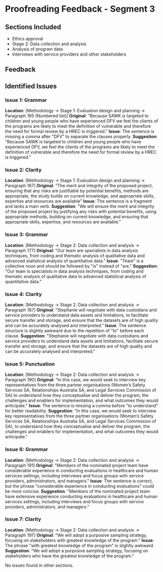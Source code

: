 # Proofreading Feedback - Segment 3

## Sections Included
- Ethics approval
- Stage 2: Data collection and analysis
- Analysis of program data
- Interviews with service providers and other stakeholders

## Feedback

## Identified Issues

### Issue 1: Grammar
**Location**: [Methodology → Stage 1: Evaluation design and planning → Paragraph 165 (Numbered list)]
**Original**: "Because SAWK is targeted to children and young people who have experienced DFV we feel the clients of the programs are likely to meet the definition of vulnerable and therefore the need for formal review by a HREC is triggered."
**Issue**: The sentence is missing a comma after "DFV" to separate the clauses properly.
**Suggestion**: "Because SAWK is targeted to children and young people who have experienced DFV, we feel the clients of the programs are likely to meet the definition of vulnerable and therefore the need for formal review by a HREC is triggered."

### Issue 2: Clarity
**Location**: [Methodology → Stage 1: Evaluation design and planning → Paragraph 167]
**Original**: "The merit and integrity of the proposed project, ensuring that any risks are justifiable by potential benefits, methods are appropriate, the study builds on current knowledge, and appropriate skills, expertise and resources are available"
**Issue**: The sentence is a fragment and lacks a main verb.
**Suggestion**: "We will ensure the merit and integrity of the proposed project by justifying any risks with potential benefits, using appropriate methods, building on current knowledge, and ensuring that appropriate skills, expertise, and resources are available."

### Issue 3: Grammar
**Location**: [Methodology → Stage 2: Data collection and analysis → Paragraph 177]
**Original**: "Our team are specialists in data analysis techniques, from coding and thematic analysis of qualitative data and advanced statistical analysis of quantitative data."
**Issue**: "Team" is a collective noun and should be followed by "is" instead of "are."
**Suggestion**: "Our team is specialists in data analysis techniques, from coding and thematic analysis of qualitative data to advanced statistical analysis of quantitative data."

### Issue 4: Clarity
**Location**: [Methodology → Stage 2: Data collection and analysis → Paragraph 187]
**Original**: "Stephanie will negotiate with data custodians and service providers to understand data assets and limitations, to facilitate secure transfer and storage, and ensure that the datasets are of high quality and can be accurately analysed and interpreted."
**Issue**: The sentence structure is slightly awkward due to the repetition of "to" before each clause.
**Suggestion**: "Stephanie will negotiate with data custodians and service providers to understand data assets and limitations, facilitate secure transfer and storage, and ensure that the datasets are of high quality and can be accurately analysed and interpreted."

### Issue 5: Punctuation
**Location**: [Methodology → Stage 2: Data collection and analysis → Paragraph 190]
**Original**: "In this case, we would seek to interview key representatives from the three partner organisations (Women’s Safety Services SA, Relationships Australia SA, and Legal Services Commission of SA) to understand how they conceptualise and deliver the program, the challenges and enablers for implementation, and what outcomes they would anticipate."
**Issue**: The sentence is missing a comma before "to understand" for better readability.
**Suggestion**: "In this case, we would seek to interview key representatives from the three partner organisations (Women’s Safety Services SA, Relationships Australia SA, and Legal Services Commission of SA), to understand how they conceptualise and deliver the program, the challenges and enablers for implementation, and what outcomes they would anticipate."

### Issue 6: Grammar
**Location**: [Methodology → Stage 2: Data collection and analysis → Paragraph 191]
**Original**: "Members of the nominated project team have considerable experience in conducting evaluations in healthcare and human services settings, including interviews and focus groups with service providers, administrators, and managers."
**Issue**: The sentence is correct, but the phrase "considerable experience in conducting evaluations" could be more concise.
**Suggestion**: "Members of the nominated project team have extensive experience conducting evaluations in healthcare and human services settings, including interviews and focus groups with service providers, administrators, and managers."

### Issue 7: Clarity
**Location**: [Methodology → Stage 2: Data collection and analysis → Paragraph 197]
**Original**: "We will adopt a purposive sampling strategy, focusing on stakeholders with greatest knowledge of the program."
**Issue**: The phrase "with greatest knowledge of the program" is slightly awkward.
**Suggestion**: "We will adopt a purposive sampling strategy, focusing on stakeholders who have the greatest knowledge of the program."

No issues found in other sections.
